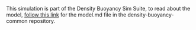 This simulation is part of the Density Buoyancy Sim Suite, to read about the model, [follow this link](https://github.com/phetsims/density-buoyancy-common/blob/main/doc/model.md) for the model.md file in the density-buoyancy-common repository.